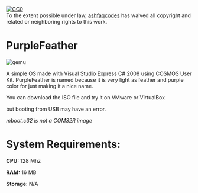 <p xmlns:dct="http://purl.org/dc/terms/" xmlns:vcard="http://www.w3.org/2001/vcard-rdf/3.0#">
  <a rel="license"
     href="http://creativecommons.org/publicdomain/zero/1.0/">
    <img src="http://i.creativecommons.org/p/zero/1.0/88x31.png" style="border-style: none;" alt="CC0" />
  </a>
  <br />
  To the extent possible under law,
  <a rel="dct:publisher"
     href="https://github.com/ashfaqcodes">
    <span property="dct:title">ashfaqcodes</span></a>
  has waived all copyright and related or neighboring rights to
  this work.


# PurpleFeather
![qemu](https://user-images.githubusercontent.com/87825411/128519628-7a49069c-4c94-42fc-ae91-532658db2275.jpg)

A simple OS made with Visual Studio Express C# 2008 using COSMOS User Kit. PurpleFeather is named because it is very light as feather and purple color for just making it a nice name.

You can download the ISO file and try it on VMware or VirtualBox

but booting from USB may have an error.

_mboot.c32 is not a COM32R image_

# System Requirements:

**CPU:** 128 Mhz

**RAM:** 16 MB

**Storage**: N/A
